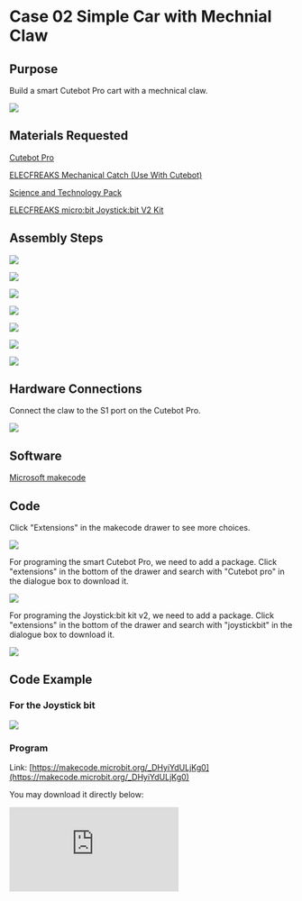 ﻿---
sidebar_position: 2
sidebar_label: Case 02 Simple Car with Mechnial Claw
---

# Case 02 Simple Car with Mechnial Claw

## Purpose


Build a smart Cutebot Pro cart with a mechnical claw.


![](https://wiki-media-ef.oss-cn-hongkong.aliyuncs.com//images/cutebot-pro-extended-case-02-01.png)


## Materials Requested

[Cutebot Pro](https://www.elecfreaks.com/elecfreaks-smart-cutebot-pro-programming-robot-car-for-micro-bit.html)

[ELECFREAKS Mechanical Catch (Use With Cutebot)](https://www.elecfreaks.com/elecfreaks-mechanical-catch-use-with-cutebot.html)

[Science and Technology Pack](https://shop.elecfreaks.com/products/elecfreaks-tpbot-science-and-technology-pack?_pos=3&_sid=11fe49ca3&_ss=r)

[ELECFREAKS micro:bit Joystick:bit V2 Kit](https://www.elecfreaks.com/joystick-bit-2-kit-for-micro-bit.html)


## Assembly Steps

![](https://wiki-media-ef.oss-cn-hongkong.aliyuncs.com//images/cutebot-pro-extended-case-step-02-01.png)

![](https://wiki-media-ef.oss-cn-hongkong.aliyuncs.com//images/cutebot-pro-extended-case-step-02-02.png)

![](https://wiki-media-ef.oss-cn-hongkong.aliyuncs.com//images/cutebot-pro-extended-case-step-02-03.png)

![](https://wiki-media-ef.oss-cn-hongkong.aliyuncs.com//images/cutebot-pro-extended-case-step-02-04.png)

![](https://wiki-media-ef.oss-cn-hongkong.aliyuncs.com//images/cutebot-pro-extended-case-step-02-05.png)

![](https://wiki-media-ef.oss-cn-hongkong.aliyuncs.com//images/cutebot-pro-extended-case-step-02-06.png)

![](https://wiki-media-ef.oss-cn-hongkong.aliyuncs.com//images/cutebot-pro-extended-case-step-02-07.png)

## Hardware Connections

Connect the claw to the S1 port on the Cutebot Pro.

![](https://wiki-media-ef.oss-cn-hongkong.aliyuncs.com//images/cutebot-pro-extended-case-02-02.png)


## Software

[Microsoft makecode](https://makecode.microbit.org/#)


## Code


Click "Extensions" in the makecode drawer to see more choices.

![](https://wiki-media-ef.oss-cn-hongkong.aliyuncs.com//images/cutebot-pro-extended-case-02-03.png)

For programing the smart Cutebot Pro, we need to add a package. Click "extensions" in the bottom of the drawer and search with "Cutebot pro" in the dialogue box to download it.

![](https://wiki-media-ef.oss-cn-hongkong.aliyuncs.com//images/cutebot-pro-extended-case-02-04.png)

For programing the Joystick:bit kit v2, we need to add a package. Click "extensions" in the bottom of the drawer and search with "joystickbit" in the dialogue box to download it.

![](https://wiki-media-ef.oss-cn-hongkong.aliyuncs.com//images/cutebot-pro-extended-case-02-05.png)


## Code Example

### For the Joystick bit

![](https://wiki-media-ef.oss-cn-hongkong.aliyuncs.com//images/cutebot-pro-extended-case-02-06.png)


### Program

Link: [https://makecode.microbit.org/_DHyiYdULjKg0](https://makecode.microbit.org/_DHyiYdULjKg0)

You may download it directly below:

<div
    style={{
        position: 'relative',
        paddingBottom: '60%',
        overflow: 'hidden',
    }}
>
    <iframe
        src="https://makecode.microbit.org/_DHyiYdULjKg0"
        frameborder="0"
        sandbox="allow-popups allow-forms allow-scripts allow-same-origin"
        style={{
            position: 'absolute',
            width: '100%',
            height: '100%',
        }}
    />
</div>

### Cutebot Pro

![](https://wiki-media-ef.oss-cn-hongkong.aliyuncs.com//images/cutebot-pro-extended-case-02-07.png)


### Program

Link: [https://makecode.microbit.org/_6sDHHp3Jwgbq](https://makecode.microbit.org/_6sDHHp3Jwgbq)

You may download it directly below:

<div
    style={{
        position: 'relative',
        paddingBottom: '60%',
        overflow: 'hidden',
    }}
>
    <iframe
        src="https://makecode.microbit.org/_6sDHHp3Jwgbq"
        frameborder="0"
        sandbox="allow-popups allow-forms allow-scripts allow-same-origin"
        style={{
            position: 'absolute',
            width: '100%',
            height: '100%',
        }}
    />
</div>

## Conclusion

Through the Joystick:bit to control the Cutebot Pro, press the handle button C can triger the function of clamping the objects by the claw; release button C, the claw would release the items.

![](https://wiki-media-ef.oss-cn-hongkong.aliyuncs.com//images/cutebot-pro-extended-case-02.gif)

## Expanded Knowledge

*** Application scenarios of remote-controlled mechanical claw trolley ***

Remote-controlled mechanical claw trolley is a kind of unmanned vehicle equipped with mechanical claw, which can be operated by remote control to move and control the action of mechanical claw. The following are some application scenarios of remote-controlled mechanical claw carts:

Logistics and warehousing: Remote-controlled gripper trolleys can be used in logistics and warehousing areas for handling and stacking goods. The operator can control the movement of the trolley through the remote control and use the mechanical claw to grab, carry or stack the goods, improving logistics efficiency and reducing labour costs.

Search and Rescue: In disaster rescue or search and rescue missions, the remote-controlled mechanical claw trolley can be used to carry and operate rescue tools. It can travel through narrow or dangerous terrain to reach hard-to-reach areas and use the mechanical claw for tasks such as item handling, obstacle removal or personnel rescue.

Environmental monitoring and cleaning: The remote-controlled mechanical claw cart can be used for environmental monitoring and cleaning tasks. It can carry sensor devices, such as cameras or gas sensors, for environmental data collection and monitoring. At the same time, the mechanical claw can be used to remove rubbish, pick up debris or carry out cleaning work to improve environmental tidiness and sustainable development.

Building and construction: In the building and construction sector, the remote-controlled mechanical claw trolley can be used to carry and place building materials, such as bricks and steel bars. It can transport materials to designated locations through narrow construction spaces and use the mechanical claw for precise placement, improving construction efficiency and reducing manual labour.

Agriculture and horticulture: The remote-controlled mechanical claw trolley has potential applications in agriculture and horticulture. It can be used for agricultural operations such as sowing, harvesting, weeding or fertilising. The claw can grab and handle crops, while the mobility of the trolley can be adapted to different agricultural or horticultural sites.
